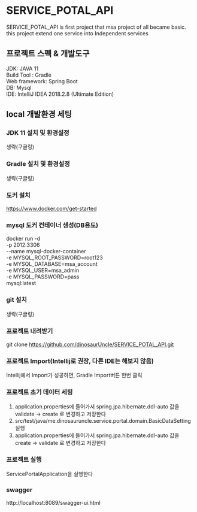 # SERVICE_POTAL_API
SERVICE_POTAL_API is first project that msa project of all became basic. this project extend one service into Independent services

## 프로젝트 스펙 & 개발도구
JDK: JAVA 11<br>
Build Tool : Gradle<br>
Web framework: Spring Boot<br>
DB: Mysql<br>
IDE: IntelliJ IDEA 2018.2.8 (Ultimate Edition)<br> 

## local 개발환경 세팅
### JDK 11 설치 및 환경설정
생략(구글링)

### Gradle 설치 및 환경설정
생략(구글링)

### 도커 설치
https://www.docker.com/get-started

### mysql 도커 컨테이너 생성(DB용도)
docker run -d \
-p 2012:3306 \
--name mysql-docker-container \
-e MYSQL_ROOT_PASSWORD=root123 \
-e MYSQL_DATABASE=msa_account \
-e MYSQL_USER=msa_admin \
-e MYSQL_PASSWORD=pass \
mysql:latest 

### git 설치
생략(구글링)

### 프로젝트 내려받기
git clone https://github.com/dinosaurUncle/SERVICE_POTAL_API.git

### 프로젝트 Import(Intellij로 권장, 다른 IDE는 해보지 않음)
Intellij에서 Import가 성공하면, Gradle Import버튼 한번 클릭

### 프로젝트 초기 데이터 세팅
1) application.properties에 들어가서 spring.jpa.hibernate.ddl-auto 값을 validate -> create 로 변경하고 저장한다
2) src/test/java/me.dinosauruncle.service.portal.domain.BasicDataSetting 실행
3) application.properties에 들어가서 spring.jpa.hibernate.ddl-auto 값을 create -> validate 로 변경하고 저장한다

### 프로젝트 실행 
ServicePortalApplication을 실행한다

### swagger
http://localhost:8089/swagger-ui.html

